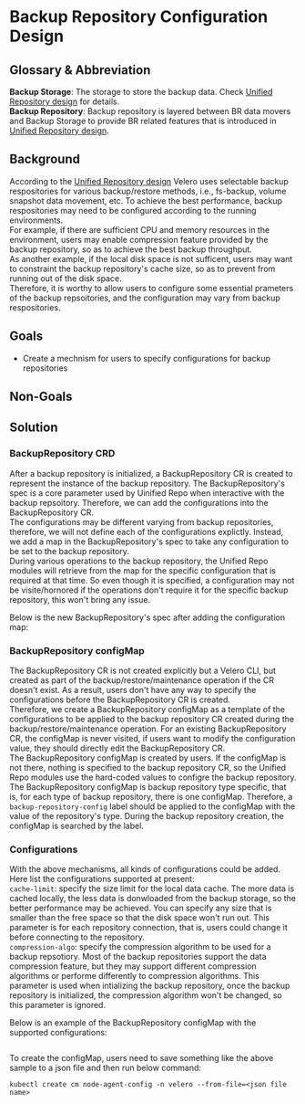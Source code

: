 # Backup Repository Configuration Design

## Glossary & Abbreviation

**Backup Storage**: The storage to store the backup data. Check [Unified Repository design][1] for details.  
**Backup Repository**: Backup repository is layered between BR data movers and Backup Storage to provide BR related features that is introduced in [Unified Repository design][1].    

## Background

According to the [Unified Repository design][1] Velero uses selectable backup respositories for various backup/restore methods, i.e., fs-backup, volume snapshot data movement, etc. To achieve the best performance, backup respositories may need to be configured according to the running environments.  
For example, if there are sufficient CPU and memory resources in the environment, users may enable compression feature provided by the backup repository, so as to achieve the best backup throughput.  
As another example, if the local disk space is not sufficent, users may want to constraint the backup repository's cache size, so as to prevent from running out of the disk space.  
Therefore, it is worthy to allow users to configure some essential prameters of the backup repsoitories, and the configuration may vary from backup respositories.  

## Goals

- Create a mechnism for users to specify configurations for backup repositories

## Non-Goals

## Solution

### BackupRepository CRD

After a backup repository is initialized, a BackupRepository CR is created to represent the instance of the backup repository. The BackupRepository's spec is a core parameter used by Uinified Repo when interactive with the backup repsoitory. Therefore, we can add the configurations into the BackupRepository CR.  
The configurations may be different varying from backup repositories, therefore, we will not define each of the configurations explictly. Instead, we add a map in the BackupRepository's spec to take any configuration to be set to the backup repository.  
During various operations to the backup repository, the Unified Repo modules will retrieve from the map for the specific configuration that is required at that time. So even though it is specified, a configuration may not be visite/hornored if the operations don't require it for the specific backup repository, this won't bring any issue.  

Below is the new BackupRepository's spec after adding the configuration map:  

### BackupRepository configMap

The BackupRepository CR is not created explicitly but a Velero CLI, but created as part of the backup/restore/maintenance operation if the CR doesn't exist. As a result, users don't have any way to specify the configurations before the BackupRepository CR is created.  
Therefore, we create a BackupRepository configMap as a template of the configurations to be applied to the backup repository CR created during the backup/restore/maintenance operation. For an existing BackupRepository CR, the configMap is never visited, if users want to modify the configuration value, they should directly edit the BackupRepository CR.   
The BackupRepository configMap is created by users. If the configMap is not there, nothing is specified to the backup repository CR, so the Unified Repo modules use the hard-coded values to configre the backup repository.  
The BackupRepository configMap is backup repository type specific, that is, for each type of backup repository, there is one configMap. Therefore, a ```backup-repository-config``` label should be applied to the configMap with the value of the repository's type. During the backup repository creation, the configMap is searched by the label.  

### Configurations

With the above mechanisms, all kinds of configurations could be added. Here list the configurations supported at present:  
```cache-limit```: specify the size limit for the local data cache. The more data is cached locally, the less data is donwloaded from the backup storage, so the better performance may be achieved. You can specify any size that is smaller than the free space so that the disk space won't run out. This parameter is for each repository connection, that is, users could change it before connecting to the repository.    
```compression-algo```: specify the compression algorithm to be used for a backup repsotiory. Most of the backup repositories support the data compression feature, but they may support different compression algorithms or performe differently to compression algorithms. This parameter is used when intializing the backup repository, once the backup repository is initialized, the compression algorithm won't be changed, so this parameter is ignored.  

Below is an example of the BackupRepository configMap with the supported configurations:  
```go
```

To create the configMap, users need to save something like the above sample to a json file and then run below command:
```
kubectl create cm node-agent-config -n velero --from-file=<json file name>
```



[1]: Implemented/unified-repo-and-kopia-integration/unified-repo-and-kopia-integration.md
